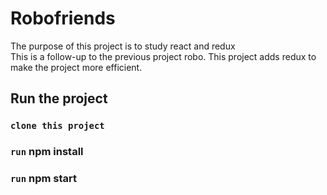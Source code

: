 # Robofriends
The purpose of this project is to study react and redux<br/>
This is a follow-up to the previous project robo. This project adds redux to make the project more efficient.

## Run the project

### `clone this project`

### `run` npm install

### `run` npm start